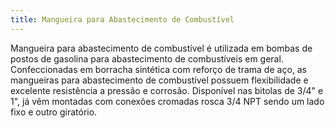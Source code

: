```yaml
---
title: Mangueira para Abastecimento de Combustível
---
```


Mangueira para abastecimento de combustível é utilizada em bombas de postos de gasolina para abastecimento de combustíveis em geral. Confeccionadas em borracha sintética com reforço de trama de aço, as mangueiras para abastecimento de combustível possuem flexibilidade e excelente resistência a pressão e corrosão. Disponível nas bitolas de 3/4" e 1", já vêm montadas com conexões cromadas rosca 3/4 NPT sendo um lado fixo e outro giratório.

